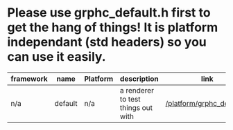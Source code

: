 <h1> Please use grphc_default.h first to get the hang of things! It is platform independant (std headers) so you can use it easily. </h1>

<!-- if you have no framework or platform just put n/a -->
| framework | name | Platform | description | link |
| --------- | ---- | -------- | ----------- | ---- |
| n/a     | default | n/a | a renderer to test things out with | [/platform/grphc_default.h](https://github.com/wellsilver/graphics/blob/main/platform/grphc_default.h) |
